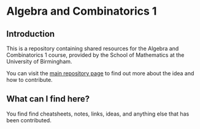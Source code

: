 Algebra and Combinatorics 1
===========================

Introduction
------------
This is a repository containing shared resources for the Algebra and Combinatorics 1 course, provided by the School of Mathematics at the University of Birmingham. 

You can visit the [main repository page][main-repo] to find out more about the idea and how to contribute.

What can I find here?
-----------------------
You find find cheatsheets, notes, links, ideas, and anything else that has been contributed.

[main-repo]: https://github.com/UoB-Mathematics/UoB-Mathematics